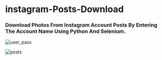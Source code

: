 # instagram-Posts-Download
### Download Photos From Instagram Account Posts By Entering The Account Name Using Python And Selenium.


![user_pass](https://github.com/AbdullahELyamany/instagram-Posts-Download/assets/124623013/6e59c436-3187-4bf5-9ea2-9cd640b6b5fc)



![posts](https://github.com/AbdullahELyamany/instagram-Posts-Download/assets/124623013/3ca0b4ab-82ef-483f-9ac4-2b5276c47df0)

